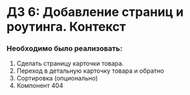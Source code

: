 # ДЗ 6: Добавление страниц и роутинга. Контекст

### Необходимо было реализовать: ###

1. Сделать страницу  карточки товара.
2. Переход в детальную карточку товара и обратно
3. Сортировка (опционально)
4. Компонент 404




